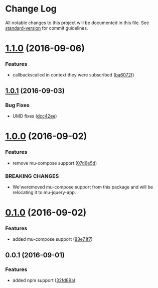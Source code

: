 # Change Log

All notable changes to this project will be documented in this file. See [standard-version](https://github.com/conventional-changelog/standard-version) for commit guidelines.

<a name="1.1.0"></a>
# [1.1.0](https://github.com/mu-lib/mu-jquery-hub/compare/v1.0.1...v1.1.0) (2016-09-06)


### Features

* callbackscalled in context they were subscribed ([ba6072f](https://github.com/mu-lib/mu-jquery-hub/commit/ba6072f))



<a name="1.0.1"></a>
## [1.0.1](https://github.com/mu-lib/mu-jquery-hub/compare/v1.0.0...v1.0.1) (2016-09-03)


### Bug Fixes

* UMD fixes ([dcc42ee](https://github.com/mu-lib/mu-jquery-hub/commit/dcc42ee))



<a name="1.0.0"></a>
# [1.0.0](https://github.com/mu-lib/mu-jquery-hub/compare/v0.1.0...v1.0.0) (2016-09-02)


### Features

* remove mu-compose support ([07d6e5d](https://github.com/mu-lib/mu-jquery-hub/commit/07d6e5d))


### BREAKING CHANGES

* We'weremoved mu-compose support from this package and
will be relocating it to mu-jquery-app.



<a name="0.1.0"></a>
# [0.1.0](https://github.com/mu-lib/mu-jquery-hub/compare/v0.0.1...v0.1.0) (2016-09-02)


### Features

* added mu-compose support ([88e71f7](https://github.com/mu-lib/mu-jquery-hub/commit/88e71f7))



<a name="0.0.1"></a>
## 0.0.1 (2016-09-01)


### Features

* added npm support ([32fd89a](https://github.com/mu-lib/mu-jquery-hub/commit/32fd89a))
